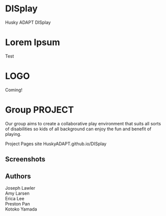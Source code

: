 # DISplay
Husky ADAPT DISplay

# Lorem Ipsum

Test


# LOGO
Coming! 
# Group PROJECT 
Our group aims to create a collaborative play environment that suits all sorts of disabilities so kids of all background can enjoy the fun and benefit of playing. 

Project Pages site HuskyADAPT.github.io/DISplay


## Screenshots

## Authors
Joseph Lawler <br>
Amy Larsen <br>
Erica Lee <br>
Preston Pan <br>
Kotoko Yamada <br>

